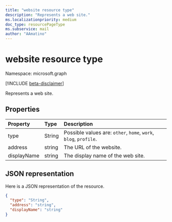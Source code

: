 ```yaml
---
title: "website resource type"
description: "Represents a web site."
ms.localizationpriority: medium
doc_type: resourcePageType
ms.subservice: mail
author: "AAmatino"
---
```


# website resource type

Namespace: microsoft.graph

[!INCLUDE [beta-disclaimer](../../includes/beta-disclaimer.md)]

Represents a web site.


## Properties
| Property	   | Type	|Description|
|:---------------|:--------|:----------|
|type|String| Possible values are: `other`, `home`, `work`, `blog`, `profile`.|
|address|string|The URL of the website.|
|displayName|string|The display name of the web site.|

## JSON representation

Here is a JSON representation of the resource.

<!-- {
  "blockType": "resource",
  "optionalProperties": [

  ],
  "@odata.type": "microsoft.graph.website"
}-->

```json
{
  "type": "String",
  "address": "string",
  "displayName": "string"
}

```

<!-- uuid: 8fcb5dbc-d5aa-4681-8e31-b001d5168d79
2015-10-25 14:57:30 UTC -->
<!--
{
  "type": "#page.annotation",
  "description": "webSite resource",
  "keywords": "",
  "section": "documentation",
  "tocPath": "",
  "suppressions": []
}
-->



